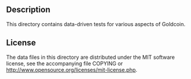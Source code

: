 Description
------------

This directory contains data-driven tests for various aspects of Goldcoin.

License
--------

The data files in this directory are distributed under the MIT software
license, see the accompanying file COPYING or
http://www.opensource.org/licenses/mit-license.php.

